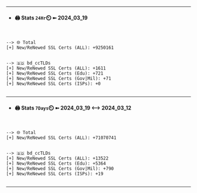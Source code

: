 

---
- #### 🖨️ **Stats** `24Hr`⏲️ ➼ 2024_03_19
```console


--> 🌐 Total
[+] New/ReNewed SSL Certs (ALL): +9250161


--> 🇧🇩 bd_ccTLDs
[+] New/ReNewed SSL Certs (ALL): +1611
[+] New/ReNewed SSL Certs (Edu): +721
[+] New/ReNewed SSL Certs (Gov|Mil): +71
[+] New/ReNewed SSL Certs (ISPs): +0


```

---
- #### 🖨️ **Stats** `7Days`⏲️ ➼ 2024_03_19 <--> 2024_03_12
```console


--> 🌐 Total
[+] New/ReNewed SSL Certs (ALL): +71070741


--> 🇧🇩 bd_ccTLDs
[+] New/ReNewed SSL Certs (ALL): +13522
[+] New/ReNewed SSL Certs (Edu): +5364
[+] New/ReNewed SSL Certs (Gov|Mil): +790
[+] New/ReNewed SSL Certs (ISPs): +19


```

---

